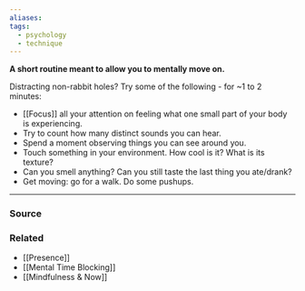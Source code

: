 ```yaml
---
aliases: 
tags:
  - psychology
  - technique
---
```

**A short routine meant to allow you to mentally move on.**

Distracting non-rabbit holes? Try some of the following - for ~1 to 2 minutes:

- [[Focus]] all your attention on feeling what one small part of your body is experiencing.
- Try to count how many distinct sounds you can hear.
- Spend a moment observing things you can see around you.
- Touch something in your environment. How cool is it? What is its texture?
- Can you smell anything? Can you still taste the last thing you ate/drank?
- Get moving: go for a walk. Do some pushups.

---

### Source


### Related
- [[Presence]] 
- [[Mental Time Blocking]] 
- [[Mindfulness & Now]]